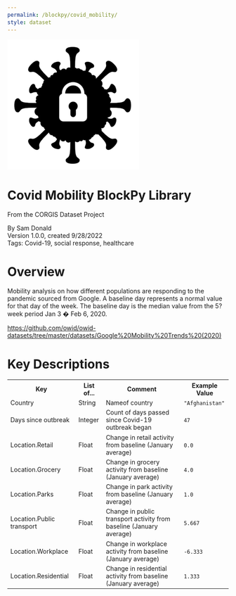 ```yaml
---
permalink: /blockpy/covid_mobility/
style: dataset
---
```


<img class="img-thumbnail float-right"
     src="/images/datasets/covid-mobility-icon.png"
     alt="covid mobility icon"
     role="presentation">

# Covid Mobility BlockPy Library

<p class='lead'>From the CORGIS Dataset Project</p>

<span class='text-muted'>By Sam Donald</span><br>
<span class='text-muted'>Version 1.0.0, created 9/28/2022</span><br>
<span class='text-muted'>Tags: Covid-19, social response, healthcare</span>

# Overview

Mobility analysis on how different populations are responding to the pandemic sourced from Google. A baseline day represents a normal value for that day of the week. The baseline day is the median value from the 5?week period Jan 3 � Feb 6, 2020.


<https://github.com/owid/owid-datasets/tree/master/datasets/Google%20Mobility%20Trends%20(2020)>




# Key Descriptions
    
<table class='table table-condensed table-striped table-bordered table-hover'>
<tr>
    <th class=''>Key</th>
    <th class=''>List of...</th>
    <th class=''>Comment</th>
    <th class=''>Example Value</th>
</tr>

<tr>
    <td>Country</td>
    <td>String</td> 
    <td>Nameof country</td>
    <td><code>"Afghanistan"</code></td>
</tr>

<tr>
    <td>Days since outbreak</td>
    <td>Integer</td> 
    <td>Count of days passed since Covid-19 outbreak began</td>
    <td><code>47</code></td>
</tr>

<tr>
    <td>Location.Retail</td>
    <td>Float</td> 
    <td>Change in retail activity from baseline (January average)</td>
    <td><code>0.0</code></td>
</tr>

<tr>
    <td>Location.Grocery</td>
    <td>Float</td> 
    <td>Change in grocery activity from baseline (January average)</td>
    <td><code>4.0</code></td>
</tr>

<tr>
    <td>Location.Parks</td>
    <td>Float</td> 
    <td>Change in park activity from baseline (January average)</td>
    <td><code>1.0</code></td>
</tr>

<tr>
    <td>Location.Public transport</td>
    <td>Float</td> 
    <td>Change in public transport activity from baseline (January average)</td>
    <td><code>5.667</code></td>
</tr>

<tr>
    <td>Location.Workplace</td>
    <td>Float</td> 
    <td>Change in workplace activity from baseline (January average)</td>
    <td><code>-6.333</code></td>
</tr>

<tr>
    <td>Location.Residential</td>
    <td>Float</td> 
    <td>Change in residential activity from baseline (January average)</td>
    <td><code>1.333</code></td>
</tr>

</table>
